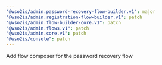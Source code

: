 ```yaml
---
"@wso2is/admin.password-recovery-flow-builder.v1": major
"@wso2is/admin.registration-flow-builder.v1": patch
"@wso2is/admin.flow-builder-core.v1": patch
"@wso2is/admin.flows.v1": patch
"@wso2is/admin.core.v1": patch
"@wso2is/console": patch
---
```


Add flow composer for the password recovery flow
